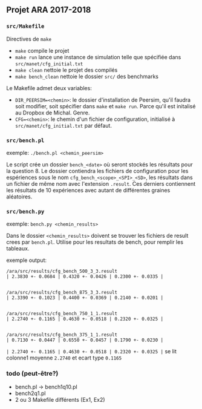 Projet ARA 2017-2018
--------------------
### `src/Makefile`

Directives de `make`

- `make` compile le projet
- `make run` lance une instance de simulation telle que spécifiée dans
`src/manet/cfg_initial.txt`
- `make clean` nettoie le projet des compilés
- `make bench_clean` nettoie le dossier `src/` des benchmarks

Le Makefile admet deux variables:
- `DIR_PEERSIM=<chemin>`: le dossier d'installation de Peersim, qu'il faudra
soit modifier, soit spécifier dans `make` et `make run`. Parce qu'il est
initalisé au Dropbox de Michal. Genre.
- `CFG=<chemin>`: le chemin d'un fichier de configuration, initialisé à
`src/manet/cfg_initial.txt` par défaut.

### `src/bench.pl`

exemple: `./bench.pl <chemin_peersim>`

Le script crée un dossier
`bench_<date>` où seront stockés les résultats pour la question
8. Le dossier contiendra les fichiers de configuration pour les
espériences sous le nom `cfg_bench_<scope>_<SPI>_<SD>`, les résultats
dans un fichier de même nom avec l'extension `.result`. Ces derniers
contiennent les résultats de 10 expériences avec autant de différentes
graines aléatoires.

### `src/bench.py`

exemple: `bench.py <chemin_results>`

Dans le dossier `<chemin_results>` doivent se trouver les fichiers de result crees par `bench.pl`. Utilise pour les resultats de bench, pour remplir les tableaux.

exemple output:

```
/ara/src/results/cfg_bench_500_3_3.result
| 2.3830 +- 0.0684 | 0.4320 +- 0.0426 | 0.2300 +- 0.0335 |


/ara/src/results/cfg_bench_875_3_3.result
| 2.3390 +- 0.1023 | 0.4400 +- 0.0369 | 0.2140 +- 0.0201 |


/ara/src/results/cfg_bench_750_1_1.result
| 2.2740 +- 0.1165 | 0.4630 +- 0.0518 | 0.2320 +- 0.0325 |


/ara/src/results/cfg_bench_375_1_1.result
| 0.7130 +- 0.0447 | 0.6550 +- 0.0457 | 0.1790 +- 0.0230 |

```

`| 2.2740 +- 0.1165 | 0.4630 +- 0.0518 | 0.2320 +- 0.0325 |` se lit colonne1 moyenne `2.2740` et ecart type `0.1165`

### todo (peut-être?)
- bench.pl -> bench1q10.pl
- bench2q1.pl
- 2 ou 3 Makefile différents (Ex1, Ex2)
